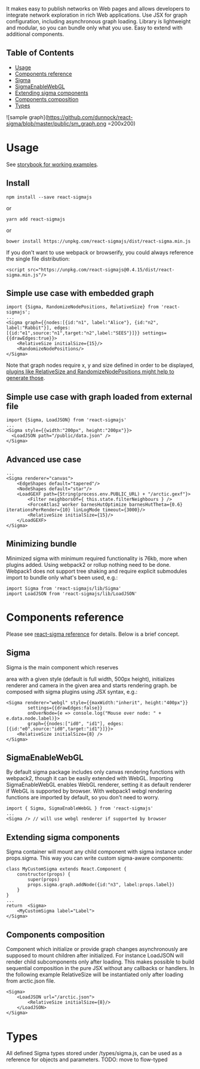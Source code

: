 It makes easy to publish networks on Web pages and allows developers to integrate network exploration in rich Web applications. Use JSX for graph configuration, including asynchronous graph loading. Library is lightweight and modular, so you can bundle only what you use. Easy to extend with additional components.

## Table of Contents

- [Usage](#usage)
- [Components reference](#components-reference)
 - [Sigma](#sigma)
 - [SigmaEnableWebGL](#sigmaenablewebgl)
 - [Extending sigma components](#extending-sigma-components)
 - [Components composition](#components-composition)
- [Types](#types)

![sample graph](https://github.com/dunnock/react-sigma/blob/master/public/sm_graph.png =200x200)

# Usage

See [storybook for working examples](https://dunnock.github.io/react-sigma/).

## Install

`npm install --save react-sigmajs`

or

`yarn add react-sigmajs`

or

`bower install https://unpkg.com/react-sigmajs/dist/react-sigma.min.js`

If you don't want to use webpack or browserify, you could always reference the single file distribution:

`<script src="https://unpkg.com/react-sigmajs@0.4.15/dist/react-sigma.min.js"/>`

## Simple use case with embedded graph

```
import {Sigma, RandomizeNodePositions, RelativeSize} from 'react-sigmajs';
...
<Sigma graph={{nodes:[{id:"n1", label:"Alice"}, {id:"n2", label:"Rabbit"}], edges:[{id:"e1",source:"n1",target:"n2",label:"SEES"}]}} settings={{drawEdges:true}}>
	<RelativeSize initialSize={15}/>
	<RandomizeNodePositions/>
</Sigma>
```
Note that graph nodes require x, y and size defined in order to be displayed, [plugins like RelativeSize and RandomizeNodePositions might help to generate those](https://github.com/dunnock/react-sigma/blob/master/DOCS.md#nodes-distribution).

## Simple use case with graph loaded from external file

```
import {Sigma, LoadJSON} from 'react-sigmajs'
...
<Sigma style={{width:"200px", height:"200px"}}>
  <LoadJSON path="/public/data.json" />
</Sigma>
```

## Advanced use case
```
...
<Sigma renderer="canvas">
	<EdgeShapes default="tapered"/>
	<NodeShapes default="star"/>
	<LoadGEXF path={String(process.env.PUBLIC_URL) + "/arctic.gexf"}>
		<Filter neighborsOf={ this.state.filterNeighbours } />
		<ForceAtlas2 worker barnesHutOptimize barnesHutTheta={0.6} iterationsPerRender={10} linLogMode timeout={3000}/>
		<RelativeSize initialSize={15}/>
	</LoadGEXF>
</Sigma>
```

## Minimizing bundle

Minimized sigma with minimum required functionality is 76kb, more when plugins added.
Using webpack2 or rollup nothing need to be done. Webpack1 does not support tree shaking and require explicit submodules import to bundle only what's been used, e.g.:
```
import Sigma from 'react-sigmajs/lib/Sigma'
import LoadJSON from 'react-sigmajs/lib/LoadJSON'
```

# Components reference

Please see [react-sigma reference](https://github.com/dunnock/react-sigma/blob/master/DOCS.md) for details. Below is a brief concept.

## Sigma

Sigma is the main component which reserves <div> area with a given style (default is full width, 500px height),
initializes renderer and camera in the given area and starts rendering graph.
<Sigma> be composed with sigma plugins using JSX syntax, e.g.:

```
<Sigma renderer="webgl" style={{maxWidth:"inherit", height:"400px"}}
		settings={{drawEdges:false}}
		onOverNode={e => console.log("Mouse over node: " + e.data.node.label)}>
		graph={{nodes:["id0", "id1"], edges:[{id:"e0",source:"id0",target:"id1"}]}}>
	<RelativeSize initialSize={8} />
</Sigma>
```

## SigmaEnableWebGL

By default sigma package includes only canvas rendering functions with webpack2, though it can be easily extended with WebGL. Importing SigmaEnableWebGL enables WebGL renderer, setting it as default renderer if WebGL is supported by browser. With webpack1 webgl rendering functions are imported by default, so you don't need to worry.

```
import { Sigma, SigmaEnableWebGL } from 'react-sigmajs'
...
<Sigma /> // will use webgl renderer if supported by browser
```

## Extending sigma components

Sigma container will mount any child component with sigma instance under props.sigma. This way you can write custom sigma-aware components:

```
class MyCustomSigma extends React.Component {
	constructor(props) {
		super(props)
		props.sigma.graph.addNode({id:"n3", label:props.label})
	}
}
...
return  <Sigma>
	<MyCustomSigma label="Label">
</Sigma>
```

## Components composition

Component which initialize or provide graph changes asynchronously are supposed to mount children
after initialized. For instance LoadJSON will render child subcomponents only after loading. This makes possible to build sequential composition in the pure JSX without any callbacks or handlers. In the following example RelativeSize will be instantiated only after loading from arctic.json file.


```
<Sigma>
	<LoadJSON url="/arctic.json">
		<RelativeSize initialSize={8}/>
	</LoadJSON>
</Sigma>
```

# Types

All defined Sigma types stored under /types/sigma.js, can be used as a reference for objects and parameters.
TODO: move to flow-typed


